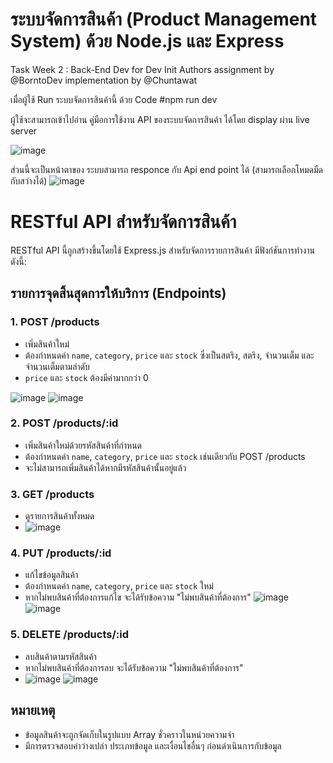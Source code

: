 # ระบบจัดการสินค้า (Product Management System) ด้วย Node.js และ Express
Task Week 2 : Back-End Dev for Dev Init
Authors
assignment by @BorntoDev
implementation by @Chuntawat

เมื่อผู้ใช้ Run ระบบจัดการสินค้านี้ ด้วย Code
#npm run dev

ผู้ใช้จะสามารถเข้าไปอ่าน คู่มือการใช้งาน API ของระบบจัดการสินค้า ได้โดย display ผ่าน live server

![image](https://github.com/6431503009/Product-Management-System/assets/97873903/1aedc0b2-5f9c-43fa-b60f-c96740982de0)

ส่วนนี้จะเป็นหน้าตาของ ระบบสามารถ responce กับ Api end point ได้ (สามารถเลือกโหมดมืดกับสว่างได้)
![image](https://github.com/6431503009/Product-Management-System/assets/97873903/1860fa28-2036-4b3d-8c50-aa27ea06a21f)


# RESTful API สำหรับจัดการสินค้า

RESTful API นี้ถูกสร้างขึ้นโดยใช้ Express.js สำหรับจัดการรายการสินค้า มีฟังก์ชันการทำงานดังนี้:

## รายการจุดสิ้นสุดการให้บริการ (Endpoints)

### 1. POST /products
- เพิ่มสินค้าใหม่
- ต้องกำหนดค่า `name`, `category`, `price` และ `stock` ซึ่งเป็นสตริง, สตริง, จำนวนเต็ม และจำนวนเต็มตามลำดับ
- `price` และ `stock` ต้องมีค่ามากกว่า 0

![image](https://github.com/6431503009/Product-Management-System/assets/97873903/253d65c4-1ef4-4373-ab7d-0656862625b7)
  ![image](https://github.com/6431503009/Product-Management-System/assets/97873903/66521a21-0166-4aba-95f5-5708ed75916f)


### 2. POST /products/:id
- เพิ่มสินค้าใหม่ด้วยรหัสสินค้าที่กำหนด
- ต้องกำหนดค่า `name`, `category`, `price` และ `stock` เช่นเดียวกับ POST /products
- จะไม่สามารถเพิ่มสินค้าได้หากมีรหัสสินค้านั้นอยู่แล้ว

### 3. GET /products
- ดูรายการสินค้าทั้งหมด
- ![image](https://github.com/6431503009/Product-Management-System/assets/97873903/290b1399-afff-406b-86cb-72d76a8126ea)


### 4. PUT /products/:id
- แก้ไขข้อมูลสินค้า
- ต้องกำหนดค่า `name`, `category`, `price` และ `stock` ใหม่
- หากไม่พบสินค้าที่ต้องการแก้ไข จะได้รับข้อความ "ไม่พบสินค้าที่ต้องการ"
  ![image](https://github.com/6431503009/Product-Management-System/assets/97873903/548f9dec-bbcb-4d46-8f39-ed29e8dea95b)
  ![image](https://github.com/6431503009/Product-Management-System/assets/97873903/9c35d5bb-7f81-4117-af19-6fd5d2ad6e99)



### 5. DELETE /products/:id
- ลบสินค้าตามรหัสสินค้า
- หากไม่พบสินค้าที่ต้องการลบ จะได้รับข้อความ "ไม่พบสินค้าที่ต้องการ"
- ![image](https://github.com/6431503009/Product-Management-System/assets/97873903/fce12e0b-dd69-418d-80ff-c73713551a1f)
![image](https://github.com/6431503009/Product-Management-System/assets/97873903/df083f7a-9040-44c1-99a8-c7bc54dce787)


## หมายเหตุ
- ข้อมูลสินค้าจะถูกจัดเก็บในรูปแบบ Array ชั่วคราวในหน่วยความจำ
- มีการตรวจสอบค่าว่างเปล่า ประเภทข้อมูล และเงื่อนไขอื่นๆ ก่อนดำเนินการกับข้อมูล
